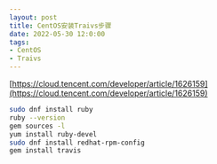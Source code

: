 ```yaml
---
layout: post
title: CentOS安装Traivs步骤
date: 2022-05-30 12:0:00
tags:
- CentOS
- Traivs
---
```


[https://cloud.tencent.com/developer/article/1626159](https://cloud.tencent.com/developer/article/1626159)
```bash
sudo dnf install ruby
ruby --version
gem sources -l
yum install ruby-devel 
sudo dnf install redhat-rpm-config
gem install travis
```
